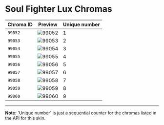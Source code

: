 # Soul Fighter Lux Chromas

| Chroma ID | Preview | Unique number |
|---|---|---|
| `99052` | ![99052](https://raw.communitydragon.org/latest/plugins/rcp-be-lol-game-data/global/default/v1/champion-chroma-images/99/99052.png) | 1 |
| `99053` | ![99053](https://raw.communitydragon.org/latest/plugins/rcp-be-lol-game-data/global/default/v1/champion-chroma-images/99/99053.png) | 2 |
| `99054` | ![99054](https://raw.communitydragon.org/latest/plugins/rcp-be-lol-game-data/global/default/v1/champion-chroma-images/99/99054.png) | 3 |
| `99055` | ![99055](https://raw.communitydragon.org/latest/plugins/rcp-be-lol-game-data/global/default/v1/champion-chroma-images/99/99055.png) | 4 |
| `99056` | ![99056](https://raw.communitydragon.org/latest/plugins/rcp-be-lol-game-data/global/default/v1/champion-chroma-images/99/99056.png) | 5 |
| `99057` | ![99057](https://raw.communitydragon.org/latest/plugins/rcp-be-lol-game-data/global/default/v1/champion-chroma-images/99/99057.png) | 6 |
| `99058` | ![99058](https://raw.communitydragon.org/latest/plugins/rcp-be-lol-game-data/global/default/v1/champion-chroma-images/99/99058.png) | 7 |
| `99059` | ![99059](https://raw.communitydragon.org/latest/plugins/rcp-be-lol-game-data/global/default/v1/champion-chroma-images/99/99059.png) | 8 |
| `99060` | ![99060](https://raw.communitydragon.org/latest/plugins/rcp-be-lol-game-data/global/default/v1/champion-chroma-images/99/99060.png) | 9 |

---

**Note:** 'Unique number' is just a sequential counter for the chromas listed in the API for this skin.